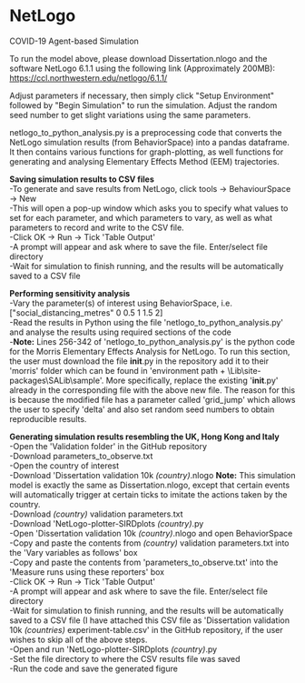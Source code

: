 # NetLogo
COVID-19 Agent-based Simulation

To run the model above, please download Dissertation.nlogo and the software NetLogo 6.1.1 using the following link (Approximately 200MB):
https://ccl.northwestern.edu/netlogo/6.1.1/

Adjust parameters if necessary, then simply click "Setup Environment" followed by "Begin Simulation" to run the simulation.
Adjust the random seed number to get slight variations using the same parameters.

netlogo_to_python_analysis.py is a preprocessing code that converts the NetLogo simulation results (from BehaviorSpace) into a pandas dataframe. It then contains various functions for graph-plotting, as well functions for generating and analysing Elementary Effects Method (EEM) trajectories.

**Saving simulation results to CSV files** <br/>
-To generate and save results from NetLogo, click tools -> BehaviourSpace -> New <br/>
-This will open a pop-up window which asks you to specify what values to set for each parameter, and which parameters to vary, as well as what parameters to record and write to the CSV file. <br/>
-Click OK -> Run -> Tick 'Table Output' <br/>
-A prompt will appear and ask where to save the file. Enter/select file directory <br/>
-Wait for simulation to finish running, and the results will be automatically saved to a CSV file <br/>

**Performing sensitivity analysis** <br/>
-Vary the parameter(s) of interest using BehaviorSpace, i.e. ["social_distancing_metres" 0 0.5 1 1.5 2] <br/>
-Read the results in Python using the file 'netlogo_to_python_analysis.py' and analyse the results using required sections of the code <br/>
-**Note:** Lines 256-342 of 'netlogo_to_python_analysis.py' is the python code for the Morris Elementary Effects Analysis for NetLogo. To run this section, the user must download the file __init__.py in the repository add it to their 'morris' folder which can be found in 'environment path + \Lib\site-packages\SALib\sample\'. More specifically, replace the existing '__init__.py' already in the corresponding file with the above new file. The reason for this is because the modified file has a parameter called 'grid_jump' which allows the user to specify 'delta' and also set random seed numbers to obtain reproducible results. <br/>


**Generating simulation results resembling the UK, Hong Kong and Italy** <br/>
-Open the 'Validation folder' in the GitHub repository <br/>
-Download parameters_to_observe.txt <br/>
-Open the country of interest <br/>
-Download 'Dissertation validation 10k *(country)*.nlogo **Note:** This simulation model is exactly the same as Dissertation.nlogo, except that certain events will automatically trigger at certain ticks to imitate the actions taken by the country. <br/>
-Download *(country)* validation parameters.txt <br/>
-Download 'NetLogo-plotter-SIRDplots *(country)*.py <br/>
-Open 'Dissertation validation 10k *(country)*.nlogo and open BehaviorSpace <br/>
-Copy and paste the contents from *(country)* validation parameters.txt into the 'Vary variables as follows' box <br/>
-Copy and paste the contents from 'parameters_to_observe.txt' into the 'Measure runs using these reporters' box <br/>
-Click OK -> Run -> Tick 'Table Output' <br/>
-A prompt will appear and ask where to save the file. Enter/select file directory <br/>
-Wait for simulation to finish running, and the results will be automatically saved to a CSV file (I have attached this CSV file as 'Dissertation validation 10k *(countries)* experiment-table.csv' in the GitHub repository, if the user wishes to skip all of the above steps. <br/>
-Open and run 'NetLogo-plotter-SIRDplots *(country)*.py <br/>
-Set the file directory to where the CSV results file was saved <br/>
-Run the code and save the generated figure

